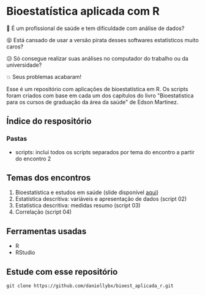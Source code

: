 # Bioestatística aplicada com R

:hospital: É um profissional de saúde e tem dificuldade com análise de dados? 

:stuck_out_tongue_closed_eyes: Está cansado de usar a versão pirata desses softwares estatísticos muito caros? 

:disappointed_relieved: Só consegue realizar suas análises no computador do trabalho ou da universidade?

:boom: Seus problemas acabaram!

Esse é um repositório com aplicações de bioestatística em R. Os scripts foram criados com base em cada um dos capítulos do livro "Bioestatistica para os cursos de graduação da área da saúde" de Edson Martinez. 

## Índice do respositório

### Pastas
- scripts: inclui todos os scripts separados por tema do encontro a partir do encontro 2

## Temas dos encontros

1. Bioestatística e estudos em saúde (slide disponível [aqui](https://www.canva.com/design/DAEvnrGEUiw/QL1W2AvR4bj69mQbdU8F6Q/edit?utm_content=DAEvnrGEUiw&utm_campaign=designshare&utm_medium=link2&utm_source=sharebutton))
2. Estatística descritiva: variáveis e apresentação de dados (script 02)
3. Estatística descritiva: medidas resumo (script 03)
4. Correlação (script 04)

## Ferramentas usadas

- R 
- RStudio

## Estude com esse repositório
````
git clone https://github.com/daniellybx/bioest_aplicada_r.git
````
